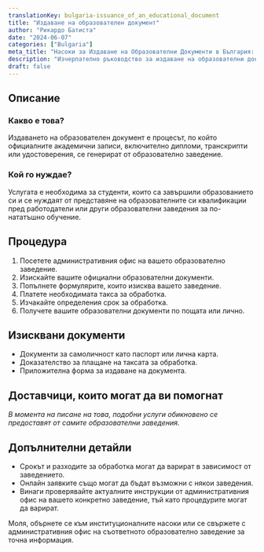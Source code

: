 ```yaml
---
translationKey: bulgaria-issuance_of_an_educational_document
title: "Издаване на образователен документ"
author: "Рикардо Батиста"
date: "2024-06-07"
categories: ["Bulgaria"]
meta_title: "Насоки за Издаване на Образователни Документи в България: По Стъпков Процес"
description: "Изчерпателно ръководство за издаване на образователни документи в България."
draft: false
---
```


## Описание
### Какво е това?
Издаването на образователен документ е процесът, по който официалните академични записи, включително дипломи, транскрипти или удостоверения, се генерират от образователно заведение.

### Кой го нуждае?
Услугата е необходима за студенти, които са завършили образованието си и се нуждаят от представяне на образователните си квалификации пред работодатели или други образователни заведения за по-нататъшно обучение.

## Процедура
1. Посетете административния офис на вашето образователно заведение.
2. Изискайте вашите официални образователни документи.
3. Попълнете формулярите, които изисква вашето заведение.
4. Платете необходимата такса за обработка.
5. Изчакайте определения срок за обработка.
6. Получете вашите образователни документи по пощата или лично.

## Изисквани документи
- Документи за самоличност като паспорт или лична карта.
- Доказателство за плащане на таксата за обработка.
- Приложителна форма за издаване на документа.

## Доставчици, които могат да ви помогнат
_В момента на писане на това, подобни услуги обикновено се предоставят от самите образователни заведения._

## Допълнителни детайли
- Срокът и разходите за обработка могат да варират в зависимост от заведението.
- Онлайн заявките също могат да бъдат възможни с някои заведения.
- Винаги проверявайте актуалните инструкции от административния офис на вашето конкретно заведение, тъй като процедурите могат да варират.

Моля, обърнете се към институционалните насоки или се свържете с административния офис на съответното образователно заведение за точна информация.